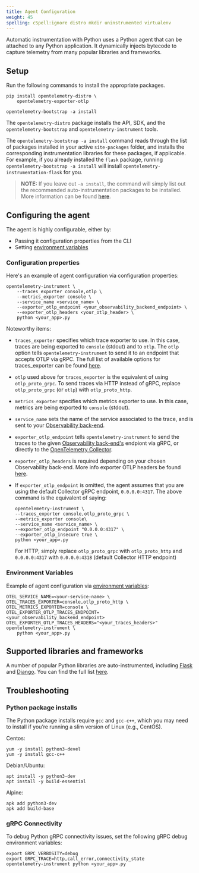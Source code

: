```yaml
---
title: Agent Configuration
weight: 45
spelling: cSpell:ignore distro mkdir uninstrumented virtualenv
---
```


Automatic instrumentation with Python uses a Python agent that can be attached to any Python application. It dynamically injects bytecode to capture telemetry from many popular libraries and frameworks.

## Setup

Run the following commands to install the appropriate packages.

```console
pip install opentelemetry-distro \
	opentelemetry-exporter-otlp

opentelemetry-bootstrap -a install
```

The `opentelemetry-distro` package installs the API, SDK, and the `opentelemetry-bootstrap` and `opentelemetry-instrument` tools.

The `opentelemetry-bootstrap -a install` command reads through the list of packages installed in your active `site-packages` folder, and installs the corresponding instrumentation libraries for these packages, if applicable. For example, if you already installed the `flask` package, running `opentelemetry-bootstrap -a install` will install `opentelemetry-instrumentation-flask` for you.

> **NOTE:** If you leave out `-a install`, the command will simply list out the recommended auto-instrumentation packages to be installed.
More information can be found [here](https://github.com/open-telemetry/opentelemetry-python-contrib/tree/main/opentelemetry-instrumentation#opentelemetry-bootstrap).

## Configuring the agent

The agent is highly configurable, either by:

* Passing it configuration properties from the CLI
* Setting [environment variables](https://github.com/open-telemetry/opentelemetry-specification/blob/main/specification/sdk-environment-variables.md)

### Configuration properties

Here's an example of agent configuration via configuration properties:

```console
opentelemetry-instrument \
    --traces_exporter console,otlp \
    --metrics_exporter console \
    --service_name <service_name> \
    --exporter_otlp_endpoint <your_observability_backend_endpoint> \
	--exporter_otlp_headers <your_otlp_header> \
    python <your_app>.py
```

Noteworthy items:

* `traces_exporter` specifies which trace exporter to use. In this case, traces are being exported to `console` (stdout) and to `otlp`. The `otlp` option tells `opentelemetry-instrument` to send it to an endpoint that accepts OTLP via gRPC. The full list of available options for traces_exporter can be found [here](https://github.com/open-telemetry/opentelemetry-python-contrib/tree/main/opentelemetry-instrumentation).
* `otlp` used above for `traces_exporter` is the equivalent of using `otlp_proto_grpc`. To send traces via HTTP instead of gRPC, replace `otlp_proto_grpc` (or `otlp`) with `otlp_proto_http`.
* `metrics_exporter` specifies which metrics exporter to use. In this case, metrics are being exported to `console` (stdout).
* `service_name` sets the name of the service associated to the trace, and is sent to your [Observability back-end](/vendors).
* `exporter_otlp_endpoint` tells `opentelemetry-instrument` to send the traces to the given [Observability back-end's](/vendors) endpiont via gRPC, or directly to the [OpenTelemetry Collector](/docs/collector/).
* `exporter_otlp_headers` is required depending on your chosen Observability back-end. More info exporter OTLP headers be found [here](/docs/concepts/sdk-configuration/otlp-exporter-configuration/#otel_exporter_otlp_headers).
* If `exporter_otlp_endpoint` is omitted, the agent assumes that you are using the default Collector gRPC endpoint, `0.0.0.0:4317`. The above command is the equivalent of saying:

	```console
	opentelemetry-instrument \
	--traces_exporter console,otlp_proto_grpc \
	--metrics_exporter console\
	--service_name <service_name> \
	--exporter_otlp_endpoint "0.0.0.0:4317" \
	--exporter_otlp_insecure true \
	python <your_app>.py
	```

	For HTTP, simply replace `otlp_proto_grpc` with `otlp_proto_http` and `0.0.0.0:4317` with `0.0.0.0:4318` (default Collector HTTP endpoint)

### Environment Variables

Example of agent configuration via [environment variables](https://github.com/open-telemetry/opentelemetry-specification/blob/main/specification/sdk-environment-variables.md):

```console
OTEL_SERVICE_NAME=<your-service-name> \
OTEL_TRACES_EXPORTER=console,otlp_proto_http \
OTEL_METRICS_EXPORTER=console \
OTEL_EXPORTER_OTLP_TRACES_ENDPOINT=<your_observability_backend_endpoint>
OTEL_EXPORTER_OTLP_TRACES_HEADERS="<your_traces_headers>"
opentelemetry-instrument \
    python <your_app>.py
```

## Supported libraries and frameworks

A number of popular Python libraries are auto-instrumented, including [Flask](https://github.com/open-telemetry/opentelemetry-python-contrib/tree/main/instrumentation/opentelemetry-instrumentation-flask) and [Django](https://github.com/open-telemetry/opentelemetry-python-contrib/tree/main/instrumentation/opentelemetry-instrumentation-django). You can find the full list [here](https://github.com/open-telemetry/opentelemetry-python-contrib/tree/main/instrumentation).

## Troubleshooting

### Python package installs

The Python package installs require `gcc` and `gcc-c++`, which you may need to install if you’re running a slim version of Linux (e.g., CentOS).

Centos:

```console
yum -y install python3-devel
yum -y install gcc-c++
```

Debian/Ubuntu:

```console
apt install -y python3-dev
apt install -y build-essential
```

Alpine:

```console
apk add python3-dev
apk add build-base
```

### gRPC Connectivity

To debug Python gRPC connectivity issues, set the following gRPC debug environment variables:

```console
export GRPC_VERBOSITY=debug
export GRPC_TRACE=http,call_error,connectivity_state
opentelemetry-instrument python <your_app>.py
```